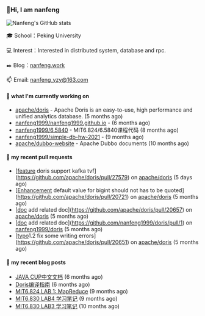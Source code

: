 ### 👋Hi, I am nanfeng

![Nanfeng's GitHub stats](https://github-readme-stats.vercel.app/api?username=nanfeng1999&bg_color=30,C2FFD8,465EFB&title_color=fff&text_color=fff)

🎓 School：Peking University

💻 Interest：Interested in distributed system, database and rpc.

✒️ Blog：[nanfeng.work](https://nanfeng1999.github.io/)

📫 Email: [nanfeng_yzy@163.com](mailto:nanfeng_yzy@163.com)

#### 🍭 what I'm currently working on

- [apache/doris](https://github.com/apache/doris) - Apache Doris is an easy-to-use, high performance and unified analytics database. (5 months ago)
- [nanfeng1999/nanfeng1999.github.io](https://github.com/nanfeng1999/nanfeng1999.github.io) -  (6 months ago)
- [nanfeng1999/6.5840](https://github.com/nanfeng1999/6.5840) - MIT6.824/6.5840课程代码 (8 months ago)
- [nanfeng1999/simple-db-hw-2021](https://github.com/nanfeng1999/simple-db-hw-2021) -  (9 months ago)
- [apache/dubbo-website](https://github.com/apache/dubbo-website) - Apache Dubbo documents (10 months ago)

#### 📌 my recent pull requests

- [[feature](tvf) doris support kafka tvf](https://github.com/apache/doris/pull/27579) on [apache/doris](https://github.com/apache/doris) (5 days ago)
- [[Enhancement](Column) default value for bigint should not has to be quoted](https://github.com/apache/doris/pull/20721) on [apache/doris](https://github.com/apache/doris) (5 months ago)
- [[doc](insert-overwrite)  add related doc](https://github.com/apache/doris/pull/20657) on [apache/doris](https://github.com/apache/doris) (5 months ago)
- [[doc](insert-overwrite)  add related doc](https://github.com/nanfeng1999/doris/pull/1) on [nanfeng1999/doris](https://github.com/nanfeng1999/doris) (5 months ago)
- [[typo](doc)1.2 fix some writing errors](https://github.com/apache/doris/pull/20651) on [apache/doris](https://github.com/apache/doris) (5 months ago)

#### 📄 my recent blog posts

- [JAVA CUP中文文档](https://nanfeng1999.github.io/java-cup-zhong-wen-wen-dang/) (6 months ago)
- [Doris编译指南](https://nanfeng1999.github.io/doris-bian-yi-zhi-nan/) (6 months ago)
- [MIT6.824 LAB 1: MapReduce](https://nanfeng1999.github.io/mit6824-lab-1-mapreduce/) (9 months ago)
- [MIT6.830 LAB4 学习笔记](https://nanfeng1999.github.io/mit6830-lab4-xue-xi-bi-ji/) (9 months ago)
- [MIT6.830 LAB3 学习笔记](https://nanfeng1999.github.io/mit6830-lab3-xue-xi-bi-ji/) (10 months ago)
